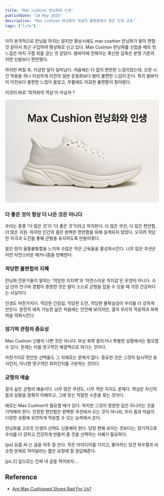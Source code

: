 ```yaml
---
title: "Max cushion 런닝화와 인생"
publishDate: "24 May 2025"
description: "Max cushion 런닝화의 역설적 불편함에서 찾은 인생 교훈"
tags: ["life"]
---
```


아직 본격적으로 런닝을 하지는 않지만 평상시에도 max cushion 런닝화가 발이 편할 것 같아서 최근 구입하여 평상화로 신고 있다. Max Cushion 런닝화를 신었을 때의 첫 느낌은 마치 구름 위를 걷는 것 같았다. 발바닥에 전해지는 푹신한 감촉은 분명 기존의 어떤 신발보다 편안했다.

하지만 며칠 후, 이상한 일이 일어났다. 처음에는 더 없이 편안한 느낌이었는데, 오랜 시간 착용을 하니 이상하게 이전의 일반 운동화보다 발이 불편한 느낌이 든다. 특히 발바닥이 이전보다 불편한 느낌이 들었고, 무릎에도 미묘한 불편함이 찾아왔다.

이것이 바로 '최적화의 역설'이 아닐까 ?

![img](https://github.com/tkhwang/tkhwang-etc/blob/master/img/2025/05/max-cushion-running-shoes-and-life.png?raw=true)

### 더 좋은 것이 항상 더 나은 것은 아니다

우리는 종종 '더 많은 것'이 '더 좋은 것'이라고 착각한다. 더 많은 쿠션, 더 많은 편안함, 더 많은 지원. 하지만 인간의 몸은 완벽한 편안함을 위해 설계되지 않았다. 오히려 적당한 자극과 도전을 통해 균형을 유지하도록 만들어졌다.

발은 땅의 울퉁불퉁함을 느끼며 수많은 작은 근육들을 활성화시킨다. 너무 많은 쿠션은 이런 자연스러운 메커니즘을 방해한다.

### 적당한 불편함의 지혜

런닝화 전문가들이 말하는 '적당한 지지력'과 '자연스러운 착지감'은 우연이 아니다. 수십 년의 연구와 경험이 증명한 것은 발이 스스로 균형을 잡을 수 있을 때 가장 건강하다는 사실이다.

인생도 마찬가지다. 적당한 긴장감, 적당한 도전, 적당한 불확실성이 우리를 더 강하게 만든다. 완전히 예측 가능한 삶은 처음에는 안전해 보이지만, 결국 우리의 적응력과 회복력을 약화시킨다.

### 장기적 관점의 중요성

Max Cushion 신발이 나쁜 것은 아니다. 부상 회복 중이거나 특별한 상황에서는 필요할 수 있다. 문제는 이를 영구적인 해결책으로 여기는 것이다.

마찬가지로 편안한 선택들도 그 자체로는 문제가 없다. 중요한 것은 그것이 일시적인 휴식인지, 아니면 영구적인 회피인지를 구분하는 것이다.

### 균형의 예술

결국 삶은 균형의 예술이다. 너무 많은 쿠션도, 너무 적은 지지도 문제다. 핵심은 자신의 몸과 상황을 정확히 이해하고, 그에 맞는 적절한 수준을 찾는 것이다.

때로는 Max Cushion이 필요할 때가 있다. 하지만 그것이 영원한 답은 아니라는 것을 기억해야 한다. 진정한 편안함은 완벽한 쿠션에서 오는 것이 아니라, 우리 몸과 마음이 다양한 상황에 유연하게 적응할 수 있는 능력에서 온다.

런닝화를 고르듯 인생의 선택도 신중해야 한다. 당장 편해 보이는 것보다는, 장기적으로 우리를 더 강하고 건강하게 만들어 줄 것을 선택하는 지혜가 필요하다.

[ps] 요즘 AI 는 글을 아주 잘 쓴다. 작은 아이디어를 가지고, 좋아하는 모건 하우젤과 비슷한 문체로 적어달라는 짧은 요청에 잘 응답해준다.

[ps.2] 앞으로는 진짜 내 글을 적어보자...

## Reference

- [Are Max Cushioned Shoes Bad For Us?](https://runtothefinish.com/understanding-max-cushioned-shoes/)
